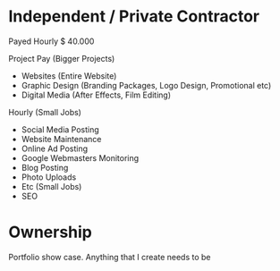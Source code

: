 # Independent / Private Contractor

Payed Hourly
$ 40.000

Project Pay (Bigger Projects)
* Websites (Entire Website)
* Graphic Design (Branding Packages, Logo Design, Promotional etc)
* Digital Media (After Effects, Film Editing)

Hourly (Small Jobs)
* Social Media Posting
* Website Maintenance
* Online Ad Posting
* Google Webmasters Monitoring
* Blog Posting
* Photo Uploads
* Etc (Small Jobs)
* SEO

# Ownership
Portfolio show case.
Anything that I create needs to be
